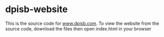 # dpisb-website
This is the source code for www.dpisb.com. To view the website from the source code, download the files then open index.html in your browser

